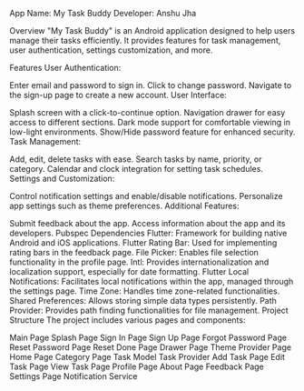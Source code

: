 App Name: My Task Buddy
Developer: Anshu Jha

Overview
"My Task Buddy" is an Android application designed to help users manage their tasks efficiently. It provides features for task management, user authentication, settings customization, and more.

Features
User Authentication:

Enter email and password to sign in.
Click to change password.
Navigate to the sign-up page to create a new account.
User Interface:

Splash screen with a click-to-continue option.
Navigation drawer for easy access to different sections.
Dark mode support for comfortable viewing in low-light environments.
Show/Hide password feature for enhanced security.
Task Management:

Add, edit, delete tasks with ease.
Search tasks by name, priority, or category.
Calendar and clock integration for setting task schedules.
Settings and Customization:

Control notification settings and enable/disable notifications.
Personalize app settings such as theme preferences.
Additional Features:

Submit feedback about the app.
Access information about the app and its developers.
Pubspec Dependencies
Flutter: Framework for building native Android and iOS applications.
Flutter Rating Bar: Used for implementing rating bars in the feedback page.
File Picker: Enables file selection functionality in the profile page.
Intl: Provides internationalization and localization support, especially for date formatting.
Flutter Local Notifications: Facilitates local notifications within the app, managed through the settings page.
Time Zone: Handles time zone-related functionalities.
Shared Preferences: Allows storing simple data types persistently.
Path Provider: Provides path finding functionalities for file management.
Project Structure
The project includes various pages and components:

Main Page
Splash Page
Sign In Page
Sign Up Page
Forgot Password Page
Reset Password Page
Reset Done Page
Drawer Page
Theme Provider Page
Home Page
Category Page
Task Model
Task Provider
Add Task Page
Edit Task Page
View Task Page
Profile Page
About Page
Feedback Page
Settings Page
Notification Service
